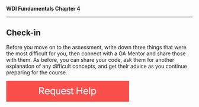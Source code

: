 **WDI Fundamentals Chapter 4**

---

## Check-in

Before you move on to the assessment, write down three things that were the most difficult for you, then connect with a GA Mentor and share those with them. As before, you can share your code, ask them for another explanation of any difficult concepts, and get their advice as you continue preparing for the course.

<a href="https://ga.hackhands.com"><img src="../images/request_help.png"></a>
